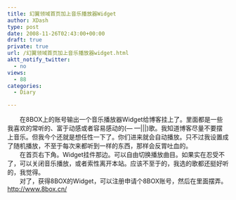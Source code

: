 ```yaml
---
title: 幻翼领域首页加上音乐播放器Widget
author: XDash
type: post
date: 2008-11-26T02:43:00+00:00
draft: true
private: true
url: /幻翼领域首页加上音乐播放器widget.html
aktt_notify_twitter:
  - no
views:
  - 88
categories:
  - Diary

---
```

　　在8BOX上的账号输出一个音乐播放器Widget给博客挂上了。里面都是一些我喜欢的常听的、富于动感或者容易感动的(— —|||)歌。我知道博客尽量不要摆上音乐。但我今个还就是想任性一下了。你们进来就会自动播放。只不过我设置成了随机播放，不至于每次来都听到一样的东西，那样会反胃吐血的。  
　　在首页右下角。Widget挂件那边。可以自由切换播放曲目。如果实在忍受不了，可以关闭音乐播放，或者索性离开本站。应该不至于的，我选的歌都还挺好听的，我觉得。  
　　对了，获得8BOX的Widget，可以注册申请个8BOX账号，然后在里面摆弄。http://www.8box.cn/